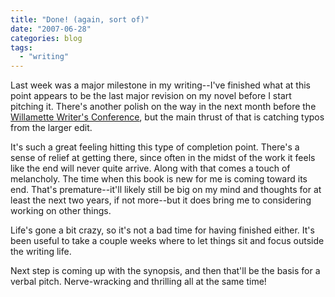 ```yaml
---
title: "Done! (again, sort of)"
date: "2007-06-28"
categories: blog
tags:
  - "writing"
---
```


Last week was a major milestone in my writing--I've finished what at this point appears to be the last major revision on my novel before I start pitching it. There's another polish on the way in the next month before the [Willamette Writer's Conference](http://www.willamettewriters.com/wwc/3/), but the main thrust of that is catching typos from the larger edit.

It's such a great feeling hitting this type of completion point. There's a sense of relief at getting there, since often in the midst of the work it feels like the end will never quite arrive. Along with that comes a touch of melancholy. The time when this book is new for me is coming toward its end. That's premature--it'll likely still be big on my mind and thoughts for at least the next two years, if not more--but it does bring me to considering working on other things.

Life's gone a bit crazy, so it's not a bad time for having finished either. It's been useful to take a couple weeks where to let things sit and focus outside the writing life.

Next step is coming up with the synopsis, and then that'll be the basis for a verbal pitch. Nerve-wracking and thrilling all at the same time!
